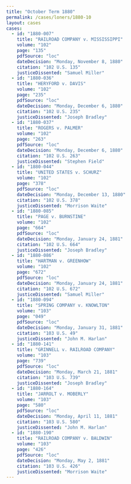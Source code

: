 ```yaml
---
title: "October Term 1880"
permalink: /cases/loners/1880-10
layout: cases
cases:
  - id: "1880-007"
    title: "RAILROAD COMPANY v. MISSISSIPPI"
    volume: "102"
    page: "135"
    pdfSource: "loc"
    dateDecision: "Monday, November 8, 1880"
    citation: "102 U.S. 135"
    justiceDissented: "Samuel Miller"
  - id: "1880-036"
    title: "HERYFORD v. DAVIS"
    volume: "102"
    page: "235"
    pdfSource: "loc"
    dateDecision: "Monday, December 6, 1880"
    citation: "102 U.S. 235"
    justiceDissented: "Joseph Bradley"
  - id: "1880-037"
    title: "ROGERS v. PALMER"
    volume: "102"
    page: "263"
    pdfSource: "loc"
    dateDecision: "Monday, December 6, 1880"
    citation: "102 U.S. 263"
    justiceDissented: "Stephen Field"
  - id: "1880-044"
    title: "UNITED STATES v. SCHURZ"
    volume: "102"
    page: "378"
    pdfSource: "loc"
    dateDecision: "Monday, December 13, 1880"
    citation: "102 U.S. 378"
    justiceDissented: "Morrison Waite"
  - id: "1880-085"
    title: "PAGE v. BURNSTINE"
    volume: "102"
    page: "664"
    pdfSource: "loc"
    dateDecision: "Monday, January 24, 1881"
    citation: "102 U.S. 664"
    justiceDissented: "Joseph Bradley"
  - id: "1880-086"
    title: "HARTMAN v. GREENHOW"
    volume: "102"
    page: "672"
    pdfSource: "loc"
    dateDecision: "Monday, January 24, 1881"
    citation: "102 U.S. 672"
    justiceDissented: "Samuel Miller"
  - id: "1880-094"
    title: "SPRING COMPANY v. KNOWLTON"
    volume: "103"
    page: "049"
    pdfSource: "loc"
    dateDecision: "Monday, January 31, 1881"
    citation: "103 U.S. 49"
    justiceDissented: "John M. Harlan"
  - id: "1880-141"
    title: "GRINNELL v. RAILROAD COMPANY"
    volume: "103"
    page: "739"
    pdfSource: "loc"
    dateDecision: "Monday, March 21, 1881"
    citation: "103 U.S. 739"
    justiceDissented: "Joseph Bradley"
  - id: "1880-164"
    title: "JARROLT v. MOBERLY"
    volume: "103"
    page: "580"
    pdfSource: "loc"
    dateDecision: "Monday, April 11, 1881"
    citation: "103 U.S. 580"
    justiceDissented: "John M. Harlan"
  - id: "1880-190"
    title: "RAILROAD COMPANY v. BALDWIN"
    volume: "103"
    page: "426"
    pdfSource: "loc"
    dateDecision: "Monday, May 2, 1881"
    citation: "103 U.S. 426"
    justiceDissented: "Morrison Waite"
---
```

